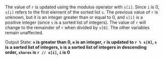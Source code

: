 The value of `r` is updated using the modulus operator with `s[i]`. Since `i` is 0, `s[i]` refers to the first element of the sorted list `s`. The previous value of `r` is unknown, but it is an integer greater than or equal to 0, and `s[i]` is a positive integer (since `s` is a sorted list of integers). The value of `r` will change to the remainder of `r` when divided by `s[0]`. The other variables remain unaffected.

Output State: **`n` is greater than 0, `m` is an integer, `r` is updated to `r % s[0]`, `s` is a sorted list of integers, `b` is a sorted list of integers in descending order, `shares` is `r // s[i]`, `i` is 0**